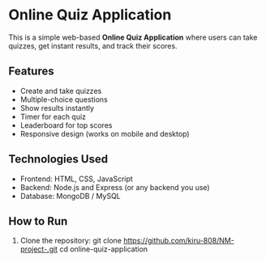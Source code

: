 # Online Quiz Application

This is a simple web-based **Online Quiz Application** where users can take quizzes, get instant results, and track their scores.


## Features
- Create and take quizzes  
- Multiple-choice questions  
- Show results instantly  
- Timer for each quiz  
- Leaderboard for top scores  
- Responsive design (works on mobile and desktop)


## Technologies Used
- Frontend: HTML, CSS, JavaScript  
- Backend: Node.js and Express (or any backend you use)  
- Database: MongoDB / MySQL  


## How to Run

1. Clone the repository:
   git clone https://github.com/kiru-808/NM-project-.git
   cd online-quiz-application
